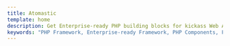 ```yaml
---
title: Atomastic
template: home
description: Get Enterprise-ready PHP building blocks for kickass Web Applications
keywords: "PHP Framework, Enterprise-ready Framework, PHP Components, Framework, PHP"
---
```

